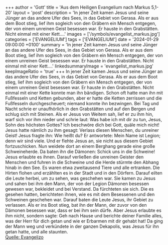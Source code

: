 +++
author = 'Gott'
title = 'Aus dem Heiligen Evangelium nach Markus 5,1-20'
layout = 'post'
description = 'In jener Zeit kamen Jesus und seine Jünger an das andere Ufer des Sees, in das Gebiet von Gerasa. Als er aus dem Boot stieg, lief ihm sogleich von den Gräbern ein Mensch entgegen, der von einem unreinen Geist besessen war. Er hauste in den Grabstätten. Nicht einmal mit einer Kett....'
images = ['/symbols/evangelist_markus.jpg']
categories = ['EVANGELIUM']
tags = ['EVANGELIUM']
date = '2024-01-29 09:00:00 +0100'
summary = 'In jener Zeit kamen Jesus und seine Jünger an das andere Ufer des Sees, in das Gebiet von Gerasa. Als er aus dem Boot stieg, lief ihm sogleich von den Gräbern ein Mensch entgegen, der von einem unreinen Geist besessen war. Er hauste in den Grabstätten. Nicht einmal mit einer Kett....'
linkedsummaryImage = 'evangelist_markus.jpg'
keepImageRatio = 'true'
+++
In jener Zeit kamen Jesus und seine Jünger an das andere Ufer des Sees, in das Gebiet von Gerasa.
Als er aus dem Boot stieg, lief ihm sogleich von den Gräbern ein Mensch entgegen, der von einem unreinen Geist besessen war.
Er hauste in den Grabstätten. Nicht einmal mit einer Kette konnte man ihn bändigen.<!--more-->
Schon oft hatte man ihn mit Fußfesseln und Ketten gebunden, aber er hatte die Ketten zerrissen und die Fußfesseln durchgescheuert; niemand konnte ihn bezwingen.
Bei Tag und Nacht schrie er unaufhörlich in den Grabstätten und auf den Bergen und schlug sich mit Steinen.
Als er Jesus von Weitem sah, lief er zu ihm hin, warf sich vor ihm nieder
und schrie laut: Was habe ich mit dir zu tun, Jesus, Sohn des höchsten Gottes? Ich beschwöre dich bei Gott, quäle mich nicht!
Jesus hatte nämlich zu ihm gesagt: Verlass diesen Menschen, du unreiner Geist!
Jesus fragte ihn: Wie heißt du? Er antwortete: Mein Name ist Legion; denn wir sind viele.
Und er flehte Jesus an, sie nicht aus diesem Gebiet fortzuschicken.
Nun weidete dort an einem Berghang gerade eine große Schweineherde.
Da baten ihn die Dämonen: Schick uns in die Schweine!
Jesus erlaubte es ihnen. Darauf verließen die unreinen Geister den Menschen und fuhren in die Schweine und die Herde stürmte den Abhang hinab in den See. Es waren etwa zweitausend Tiere und alle ertranken.
Die Hirten flohen und erzählten es in der Stadt und in den Dörfern. Darauf eilten die Leute herbei, um zu sehen, was geschehen war.
Sie kamen zu Jesus und sahen bei ihm den Mann, der von der Legion Dämonen besessen gewesen war, bekleidet und bei Verstand. Da fürchteten sie sich.
Die es gesehen hatten, berichteten ihnen, wie es mit dem Besessenen und den Schweinen geschehen war.
Darauf baten die Leute Jesus, ihr Gebiet zu verlassen.
Als er ins Boot stieg, bat ihn der Mann, der zuvor von den Dämonen besessen war, dass er bei ihm sein dürfe.
Aber Jesus erlaubte es ihm nicht, sondern sagte: Geh nach Hause und berichte deiner Familie alles, was der Herr für dich getan und wie er Erbarmen mit dir gehabt hat!
Da ging der Mann weg und verkündete in der ganzen Dekapolis, was Jesus für ihn getan hatte, und alle staunten.<br> [Quelle: Evangelizo](https://evangeliumtagfuertag.org/DE/gospel)
